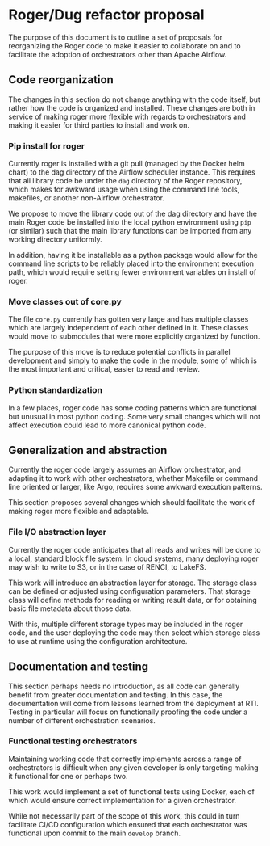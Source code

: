 # Roger/Dug refactor proposal

The purpose of this document is to outline a set of proposals for
reorganizing the Roger code to make it easier to collaborate on and to
facilitate the adoption of orchestrators other than Apache Airflow.

## Code reorganization

The changes in this section do not change anything with the code
itself, but rather how the code is organized and installed. These
changes are both in service of making roger more flexible with regards
to orchestrators and making it easier for third parties to install and
work on.
### Pip install for roger

Currently roger is installed with a git pull (managed by the Docker
helm chart) to the dag directory of the Airflow scheduler
instance. This requires that all library code be under the `dag`
directory of the Roger repository, which makes for awkward usage when
using the command line tools, makefiles, or another non-Airflow
orchestrator.

We propose to move the library code out of the dag directory and have
the main Roger code be installed into the local python environment
using `pip` (or similar) such that the main library functions can be
imported from any working directory uniformly.

In addition, having it be installable as a python package would allow
for the command line scripts to be reliably placed into the
environment execution path, which would require setting fewer
environment variables on install of roger.
### Move classes out of core.py

The file `core.py` currently has gotten very large and has multiple
classes which are largely independent of each other defined in
it. These classes would move to submodules that were more explicitly
organized by function.

The purpose of this move is to reduce potential conflicts in parallel
development and simply to make the code in the module, some of which
is the most important and critical, easier to read and review.
### Python standardization

In a few places, roger code has some coding patterns which are
functional but unusual in most python coding. Some very small changes
which will not affect execution could lead to more canonical python
code.
## Generalization and abstraction

Currently the roger code largely assumes an Airflow orchestrator, and
adapting it to work with other orchestrators, whether Makefile or
command line oriented or larger, like Argo, requires some awkward
execution patterns.

This section proposes several changes which should facilitate the work
of making roger more flexible and adaptable.
### File I/O abstraction layer

Currently the roger code anticipates that all reads and writes will be
done to a local, standard block file system. In cloud systems, many
deploying roger may wish to write to S3, or in the case of RENCI, to
LakeFS.

This work will introduce an abstraction layer for storage. The storage
class can be defined or adjusted using configuration parameters. That
storage class will define methods for reading or writing result data,
or for obtaining basic file metadata about those data.

With this, multiple different storage types may be included in the
roger code, and the user deploying the code may then select which
storage class to use at runtime using the configuration architecture.
## Documentation and testing

This section perhaps needs no introduction, as all code can generally
benefit from greater documentation and testing. In this case, the
documentation will come from lessons learned from the deployment at
RTI. Testing in particular will focus on functionally proofing the
code under a number of different orchestration scenarios.
### Functional testing orchestrators

Maintaining working code that correctly implements across a range of
orchestrators is difficult when any given developer is only targeting
making it functional for one or perhaps two.

This work would implement a set of functional tests using Docker, each
of which would ensure correct implementation for a given
orchestrator.

While not necessarily part of the scope of this work, this could in
turn facilitate CI/CD configuration which ensured that each
orchestrator was functional upon commit to the main `develop` branch.

